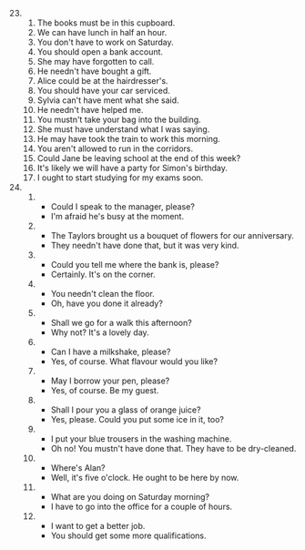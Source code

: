 23.
    1. The books must be in this cupboard.
    2. We can have lunch in half an hour.
    3. You don't have to work on Saturday.
    4. You should open a bank account.
    5. She may have forgotten to call.
    6. He needn't have bought a gift.
    7. Alice could be at the hairdresser's.
    8. You should have your car serviced.
    9. Sylvia can't have ment what she said.
    10. He needn't have helped me.
    11. You mustn't take your bag into the building.
    12. She must have understand what I was saying.
    13. He may have took the train to work this morning.
    14. You aren't allowed to run in the corridors.
    15. Could Jane be leaving school at the end of this week?
    16. It's likely we will have a party for Simon's birthday.
    17. I ought to start studying for my exams soon.

24.
    1. - Could I speak to the manager, please?
       - I'm afraid he's busy at the moment.

    2. - The Taylors brought us a bouquet of flowers for our anniversary.
       - They needn't have done that, but it was very kind.

    3. - Could you tell me where the bank is, please?
       - Certainly. It's on the corner.

    4. - You needn't clean the floor.
       - Oh, have you done it already?

    5. - Shall we go for a walk this afternoon?
       - Why not? It's a lovely day.
    
    6. - Can I have a milkshake, please?
       - Yes, of course. What flavour would you like?

    7. - May I borrow your pen, please?
       - Yes, of course. Be my guest.

    8. - Shall I pour you a glass of orange juice?
       - Yes, please. Could you put some ice in it, too?

    9. - I put your blue trousers in the washing machine.
       - Oh no! You mustn't have done that. They have to be dry-cleaned.

    10. - Where's Alan?
        - Well, it's five o'clock. He ought to be here by now.

    11. - What are you doing on Saturday morning?
        - I have to go into the office for a couple of hours.

    12. - I want to get a better job.
        - You should get some more qualifications.